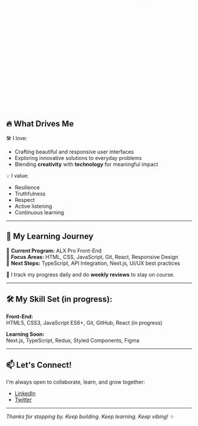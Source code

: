 <!-- Simulated Text Overlay on Banner -->
<div align="center">
  
  <h1 style="position: relative; top: -250px; color: white; font-size: 40px; font-weight: bold;">
    👋 Hi there, I'm Jacob John!
  </h1>
  <h3 style="position: relative; top: -250px; color: gold;">
    Front-End Developer in Training
  </h3>
  <p style="position: relative; top: -250px; color: white; font-size: 16px;">
    Building African Vibes in Code 🌍✨
  </p>
</div>

## 🔥 What Drives Me

🛠 I love:
- Crafting beautiful and responsive user interfaces  
- Exploring innovative solutions to everyday problems  
- Blending **creativity** with **technology** for meaningful impact

💡 I value:
- Resilience  
- Truthfulness  
- Respect  
- Active listening  
- Continuous learning

---

## 🚀 My Learning Journey

🔸 **Current Program:** ALX Pro Front-End  
🔸 **Focus Areas:** HTML, CSS, JavaScript, Git, React, Responsive Design  
🔸 **Next Steps:** TypeScript, API Integration, Next.js, UI/UX best practices

📅 I track my progress daily and do **weekly reviews** to stay on course.

---

## 🛠️ My Skill Set (in progress):

**Front-End:**  
HTML5, CSS3, JavaScript ES6+, Git, GitHub, React (in progress)

**Learning Soon:**  
Next.js, TypeScript, Redux, Styled Components, Figma

---

## 📫 Let's Connect!

I'm always open to collaborate, learn, and grow together:

- [LinkedIn](https://linkedin.com/in/jacob-john-okon)  
- [Twitter](https://twitter.com/surejay41)

---

_Thanks for stopping by. Keep building. Keep learning. Keep vibing! ✨_
